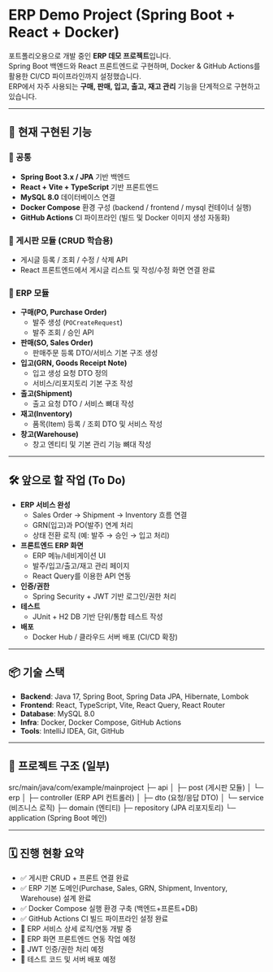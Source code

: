 # ERP Demo Project (Spring Boot + React + Docker)

포트폴리오용으로 개발 중인 **ERP 데모 프로젝트**입니다.  
Spring Boot 백엔드와 React 프론트엔드로 구현하며, Docker & GitHub Actions를 활용한 CI/CD 파이프라인까지 설정했습니다.  
ERP에서 자주 사용되는 **구매, 판매, 입고, 출고, 재고 관리** 기능을 단계적으로 구현하고 있습니다.

---

## 🚀 현재 구현된 기능

### 📌 공통
- **Spring Boot 3.x / JPA** 기반 백엔드
- **React + Vite + TypeScript** 기반 프론트엔드
- **MySQL 8.0** 데이터베이스 연결
- **Docker Compose** 환경 구성 (backend / frontend / mysql 컨테이너 실행)
- **GitHub Actions** CI 파이프라인 (빌드 및 Docker 이미지 생성 자동화)

### 📌 게시판 모듈 (CRUD 학습용)
- 게시글 등록 / 조회 / 수정 / 삭제 API
- React 프론트엔드에서 게시글 리스트 및 작성/수정 화면 연결 완료

### 📌 ERP 모듈
- **구매(PO, Purchase Order)**
  - 발주 생성 (`POCreateRequest`)
  - 발주 조회 / 승인 API
- **판매(SO, Sales Order)**
  - 판매주문 등록 DTO/서비스 기본 구조 생성
- **입고(GRN, Goods Receipt Note)**
  - 입고 생성 요청 DTO 정의
  - 서비스/리포지토리 기본 구조 작성
- **출고(Shipment)**
  - 출고 요청 DTO / 서비스 뼈대 작성
- **재고(Inventory)**
  - 품목(Item) 등록 / 조회 DTO 및 서비스 작성
- **창고(Warehouse)**
  - 창고 엔티티 및 기본 관리 기능 뼈대 작성

---

## 🛠️ 앞으로 할 작업 (To Do)

- **ERP 서비스 완성**
  - Sales Order → Shipment → Inventory 흐름 연결
  - GRN(입고)과 PO(발주) 연계 처리
  - 상태 전환 로직 (예: 발주 → 승인 → 입고 처리)
- **프론트엔드 ERP 화면**
  - ERP 메뉴/네비게이션 UI
  - 발주/입고/출고/재고 관리 페이지
  - React Query를 이용한 API 연동
- **인증/권한**
  - Spring Security + JWT 기반 로그인/권한 처리
- **테스트**
  - JUnit + H2 DB 기반 단위/통합 테스트 작성
- **배포**
  - Docker Hub / 클라우드 서버 배포 (CI/CD 확장)

---

## 📦 기술 스택

- **Backend**: Java 17, Spring Boot, Spring Data JPA, Hibernate, Lombok
- **Frontend**: React, TypeScript, Vite, React Query, React Router
- **Database**: MySQL 8.0
- **Infra**: Docker, Docker Compose, GitHub Actions
- **Tools**: IntelliJ IDEA, Git, GitHub

---

## 📌 프로젝트 구조 (일부)
src/main/java/com/example/mainproject
├─ api
│ ├─ post (게시판 모듈)
│ └─ erp
│ ├─ controller (ERP API 컨트롤러)
│ ├─ dto (요청/응답 DTO)
│ └─ service (비즈니스 로직)
├─ domain (엔티티)
├─ repository (JPA 리포지토리)
└─ application (Spring Boot 메인)


---

## 🗓️ 진행 현황 요약

- ✅ 게시판 CRUD + 프론트 연결 완료  
- ✅ ERP 기본 도메인(Purchase, Sales, GRN, Shipment, Inventory, Warehouse) 설계 완료  
- ✅ Docker Compose 실행 환경 구축 (백엔드+프론트+DB)  
- ✅ GitHub Actions CI 빌드 파이프라인 설정 완료  
- 🔄 ERP 서비스 상세 로직/연동 개발 중  
- 🔄 ERP 화면 프론트엔드 연동 작업 예정  
- 🔄 JWT 인증/권한 처리 예정  
- 🔄 테스트 코드 및 서버 배포 예정  

